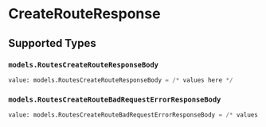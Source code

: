 # CreateRouteResponse


## Supported Types

### `models.RoutesCreateRouteResponseBody`

```python
value: models.RoutesCreateRouteResponseBody = /* values here */
```

### `models.RoutesCreateRouteBadRequestErrorResponseBody`

```python
value: models.RoutesCreateRouteBadRequestErrorResponseBody = /* values here */
```

